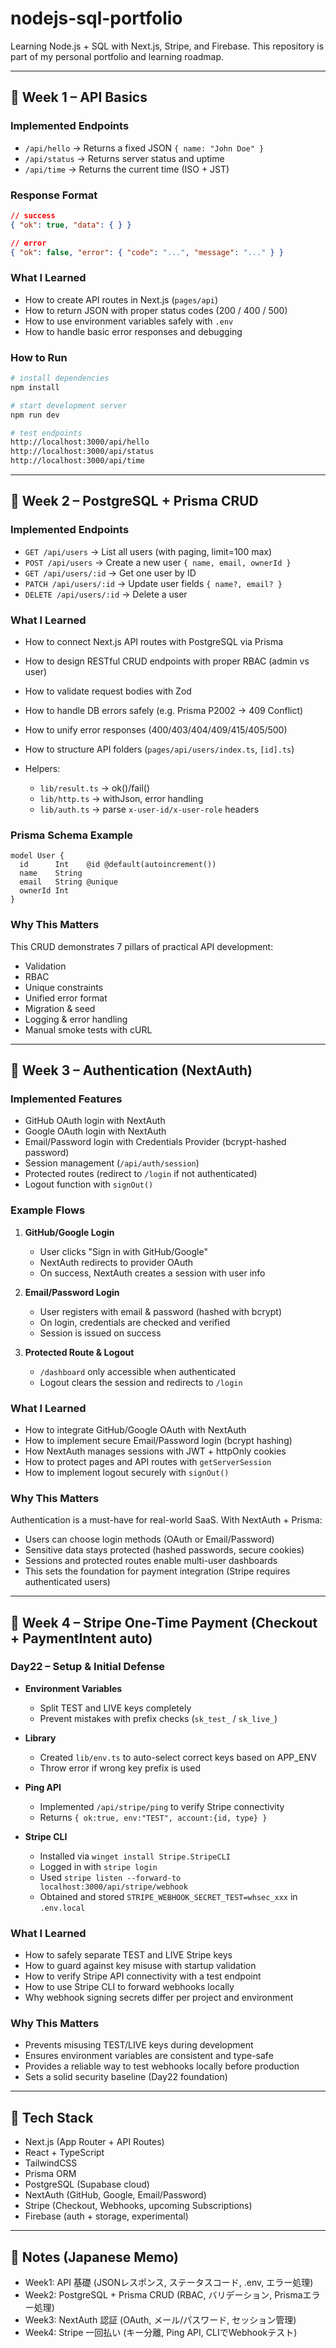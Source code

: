 # nodejs-sql-portfolio

Learning Node.js + SQL with Next.js, Stripe, and Firebase.
This repository is part of my personal portfolio and learning roadmap.

---

## 📌 Week 1 – API Basics

### Implemented Endpoints

* `/api/hello` → Returns a fixed JSON `{ name: "John Doe" }`
* `/api/status` → Returns server status and uptime
* `/api/time` → Returns the current time (ISO + JST)

### Response Format

```json
// success
{ "ok": true, "data": { } }

// error
{ "ok": false, "error": { "code": "...", "message": "..." } }
```

### What I Learned

* How to create API routes in Next.js (`pages/api`)
* How to return JSON with proper status codes (200 / 400 / 500)
* How to use environment variables safely with `.env`
* How to handle basic error responses and debugging

### How to Run

```bash
# install dependencies
npm install

# start development server
npm run dev

# test endpoints
http://localhost:3000/api/hello
http://localhost:3000/api/status
http://localhost:3000/api/time
```

---

## 📌 Week 2 – PostgreSQL + Prisma CRUD

### Implemented Endpoints

* `GET /api/users` → List all users (with paging, limit=100 max)
* `POST /api/users` → Create a new user `{ name, email, ownerId }`
* `GET /api/users/:id` → Get one user by ID
* `PATCH /api/users/:id` → Update user fields `{ name?, email? }`
* `DELETE /api/users/:id` → Delete a user

### What I Learned

* How to connect Next.js API routes with PostgreSQL via Prisma
* How to design RESTful CRUD endpoints with proper RBAC (admin vs user)
* How to validate request bodies with Zod
* How to handle DB errors safely (e.g. Prisma P2002 → 409 Conflict)
* How to unify error responses (400/403/404/409/415/405/500)
* How to structure API folders (`pages/api/users/index.ts`, `[id].ts`)
* Helpers:

    * `lib/result.ts` → ok()/fail()
    * `lib/http.ts` → withJson, error handling
    * `lib/auth.ts` → parse `x-user-id/x-user-role` headers

### Prisma Schema Example

```prisma
model User {
  id      Int    @id @default(autoincrement())
  name    String
  email   String @unique
  ownerId Int
}
```

### Why This Matters

This CRUD demonstrates 7 pillars of practical API development:

* Validation
* RBAC
* Unique constraints
* Unified error format
* Migration & seed
* Logging & error handling
* Manual smoke tests with cURL

---

## 📌 Week 3 – Authentication (NextAuth)

### Implemented Features

* GitHub OAuth login with NextAuth
* Google OAuth login with NextAuth
* Email/Password login with Credentials Provider (bcrypt-hashed password)
* Session management (`/api/auth/session`)
* Protected routes (redirect to `/login` if not authenticated)
* Logout function with `signOut()`

### Example Flows

1. **GitHub/Google Login**

    * User clicks "Sign in with GitHub/Google"
    * NextAuth redirects to provider OAuth
    * On success, NextAuth creates a session with user info
2. **Email/Password Login**

    * User registers with email & password (hashed with bcrypt)
    * On login, credentials are checked and verified
    * Session is issued on success
3. **Protected Route & Logout**

    * `/dashboard` only accessible when authenticated
    * Logout clears the session and redirects to `/login`

### What I Learned

* How to integrate GitHub/Google OAuth with NextAuth
* How to implement secure Email/Password login (bcrypt hashing)
* How NextAuth manages sessions with JWT + httpOnly cookies
* How to protect pages and API routes with `getServerSession`
* How to implement logout securely with `signOut()`

### Why This Matters

Authentication is a must-have for real-world SaaS. With NextAuth + Prisma:

* Users can choose login methods (OAuth or Email/Password)
* Sensitive data stays protected (hashed passwords, secure cookies)
* Sessions and protected routes enable multi-user dashboards
* This sets the foundation for payment integration (Stripe requires authenticated users)

---

## 📌 Week 4 – Stripe One-Time Payment (Checkout + PaymentIntent auto)

### Day22 – Setup & Initial Defense

* **Environment Variables**

    * Split TEST and LIVE keys completely
    * Prevent mistakes with prefix checks (`sk_test_` / `sk_live_`)
* **Library**

    * Created `lib/env.ts` to auto-select correct keys based on APP_ENV
    * Throw error if wrong key prefix is used
* **Ping API**

    * Implemented `/api/stripe/ping` to verify Stripe connectivity
    * Returns `{ ok:true, env:"TEST", account:{id, type} }`
* **Stripe CLI**

    * Installed via `winget install Stripe.StripeCLI`
    * Logged in with `stripe login`
    * Used `stripe listen --forward-to localhost:3000/api/stripe/webhook`
    * Obtained and stored `STRIPE_WEBHOOK_SECRET_TEST=whsec_xxx` in `.env.local`

### What I Learned

* How to safely separate TEST and LIVE Stripe keys
* How to guard against key misuse with startup validation
* How to verify Stripe API connectivity with a test endpoint
* How to use Stripe CLI to forward webhooks locally
* Why webhook signing secrets differ per project and environment

### Why This Matters

* Prevents misusing TEST/LIVE keys during development
* Ensures environment variables are consistent and type-safe
* Provides a reliable way to test webhooks locally before production
* Sets a solid security baseline (Day22 foundation)

---

## 🚀 Tech Stack

* Next.js (App Router + API Routes)
* React + TypeScript
* TailwindCSS
* Prisma ORM
* PostgreSQL (Supabase cloud)
* NextAuth (GitHub, Google, Email/Password)
* Stripe (Checkout, Webhooks, upcoming Subscriptions)
* Firebase (auth + storage, experimental)

---

## 📝 Notes (Japanese Memo)

* Week1: API 基礎 (JSONレスポンス, ステータスコード, .env, エラー処理)
* Week2: PostgreSQL + Prisma CRUD (RBAC, バリデーション, Prismaエラー処理)
* Week3: NextAuth 認証 (OAuth, メール/パスワード, セッション管理)
* Week4: Stripe 一回払い (キー分離, Ping API, CLIでWebhookテスト)
